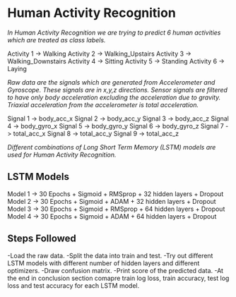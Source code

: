 # Human Activity Recognition

*In Human Activity Recognition we are trying to predict 6 human activities which are treated as class labels.*

Activity 1 -> Walking
Activity 2 -> Walking_Upstairs
Activity 3 -> Walking_Downstairs
Activity 4 -> Sitting
Activity 5 -> Standing
Activity 6 -> Laying

*Raw data are the signals which are generated from Accelerometer and Gyroscope. These signals are in x,y,z directions. Sensor signals are filtered to have only body acceleration excluding the acceleration due to gravity. Triaxial acceleration from the accelerometer is total acceleration.*

Signal 1 -> body_acc_x
Signal 2 -> body_acc_y
Signal 3 -> body_acc_z
Signal 4 -> body_gyro_x
Signal 5 -> body_gyro_y
Signal 6 -> body_gyro_z
Signal 7 -> total_acc_x
Signal 8 -> total_acc_y
Signal 9 -> total_acc_z

*Different combinations of Long Short Term Memory (LSTM) models are used for Human Activity Recognition.*

## LSTM Models

Model 1 -> 30 Epochs + Sigmoid + RMSprop + 32 hidden layers + Dropout
Model 2 -> 30 Epochs + Sigmoid + ADAM + 32 hidden layers + Dropout
Model 3 -> 30 Epochs + Sigmoid + RMSprop + 64 hidden layers + Dropout
Model 4 -> 30 Epochs + Sigmoid + ADAM + 64 hidden layers + Dropout

## Steps Followed

-Load the raw data.
-Split the data into train and test.
-Try out different LSTM models with different number of hidden layers and different optimizers.
-Draw confusion matrix.
-Print score of the predicted data.
-At the end in conclusion section comapre train log loss, train accuracy, test log loss and test accuracy for each LSTM model.
